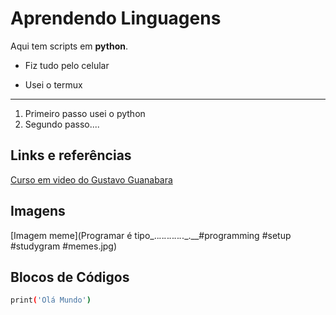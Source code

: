 # Aprendendo  Linguagens 
<p>Aqui tem scripts em <strong>python</strong>.</p>

- Fiz tudo pelo celular
+ Usei o termux
 ------
1. Primeiro passo usei o python
2. Segundo passo....

## Links e referências 
[Curso em video do Gustavo Guanabara](https://github.com/auguxto7z/Imagem/blob/main/Programar%20%C3%A9%20tipo_.._._._._._._._._._._._.__%23programming%20%23setup%20%23studygram%20%23memes.jpg)

## Imagens
[Imagem meme](Programar é tipo_.._._._._._._._._._._._.__#programming #setup #studygram #memes.jpg)

## Blocos de Códigos 
```bash
print('Olá Mundo')
```
